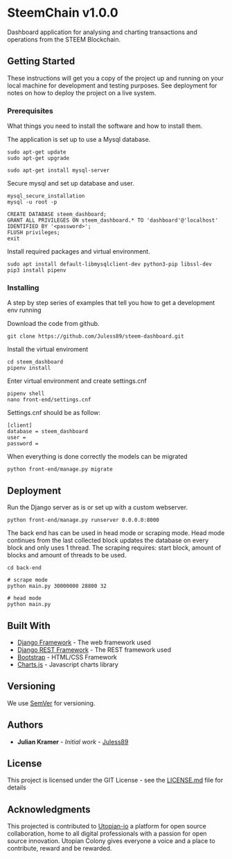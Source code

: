 # SteemChain v1.0.0

Dashboard application for analysing and charting transactions and operations from the STEEM Blockchain.

## Getting Started

These instructions will get you a copy of the project up and running on your local machine for development and testing purposes. See deployment for notes on how to deploy the project on a live system.

### Prerequisites

What things you need to install the software and how to install them.

The application is set up to use a Mysql database.

```
sudo apt-get update
sudo apt-get upgrade

sudo apt-get install mysql-server
```

Secure mysql and set up database and user.
```
mysql_secure_installation
mysql -u root -p

CREATE DATABASE steem_dashboard;
GRANT ALL PRIVILEGES ON steem_dashboard.* TO 'dashboard'@'localhost' IDENTIFIED BY '<password>';
FLUSH privileges;
exit
```

Install required packages and virtual environment.

```
sudo apt install default-libmysqlclient-dev python3-pip libssl-dev
pip3 install pipenv 
```

### Installing

A step by step series of examples that tell you how to get a development env running

Download the code from github.

```
git clone https://github.com/Juless89/steem-dashboard.git
```


Install the virtual enviroment
```
cd steem_dashboard
pipenv install
```
Enter virtual environment and create settings.cnf

```
pipenv shell
nano front-end/settings.cnf
```

Settings.cnf should be as follow:
```
[client]
database = steem_dashboard
user = 
password = 
```

When everything is done correctly the models can be migrated
```
python front-end/manage.py migrate

```

## Deployment

Run the Django server as is or set up with a custom webserver.

```
python front-end/manage.py runserver 0.0.0.0:8000
```

The back end has can be used in head mode or scraping mode. Head mode continues from the last collected block updates the database on every block and only uses 1 thread. The scraping requires: start block, amount of blocks and amount of threads to be used. 


```
cd back-end

# scrape mode
python main.py 30000000 28800 32

# head mode
python main.py
```

## Built With

* [Django Framework](https://github.com/django/django) - The web framework used
* [Django REST Framework](https://github.com/django/django) - The REST framework used
* [Bootstrap](https://getbootstrap.com/) - HTML/CSS Framework
* [Charts.js](https://www.chartjs.org/) - Javascript charts library


## Versioning

We use [SemVer](http://semver.org/) for versioning.

## Authors

* **Julian Kramer** - *Initial work* - [Juless89](https://github.com/Juless89)

## License

This project is licensed under the GIT License - see the [LICENSE.md](LICENSE.md) file for details

## Acknowledgments

This projected is contributed to [Utopian-io](https://colony.utopian.io/) a platform for open source collaboration, home to all digital professionals with a passion for open source innovation. Utopian Colony gives everyone a voice and a place to contribute, reward and be rewarded.
